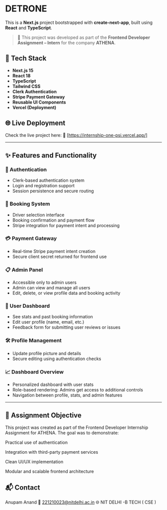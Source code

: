# DETRONE

This is a **Next.js** project bootstrapped with **create-next-app**, built using **React** and **TypeScript**.

> 🏢 This project was developed as part of the **Frontend Developer Assignment – Intern** for the company **ATHENA**.

## 🚀 Tech Stack

* **Next.js 15**
* **React 18**
* **TypeScript**
* **Tailwind CSS**
* **Clerk Authentication**
* **Stripe Payment Gateway**
* **Reusable UI Components**
* **Vercel (Deployment)**

## 🌐 Live Deployment

Check the live project here:
🔗 [https://internship-one-psi.vercel.app/]

---

## ✨ Features and Functionality

### 🔐 Authentication

* Clerk-based authentication system
* Login and registration support
* Session persistence and secure routing

### 📆 Booking System

* Driver selection interface
* Booking confirmation and payment flow
* Stripe integration for payment intent and processing

### 💳 Payment Gateway

* Real-time Stripe payment intent creation
* Secure client secret returned for frontend use

### 📋 Admin Panel

* Accessible only to admin users
* Admin can view and manage all users
* Edit, delete, or view profile data and booking activity

### 👤 User Dashboard

* See stats and past booking information
* Edit user profile (name, email, etc.)
* Feedback form for submitting user reviews or issues

### 🛠️ Profile Management

* Update profile picture and details
* Secure editing using authentication checks

### 📈 Dashboard Overview

* Personalized dashboard with user stats
* Role-based rendering: Admins get access to additional controls
* Navigation between profile, stats, and admin features

---

 
## 🎯 Assignment Objective
This project was created as part of the Frontend Developer Internship Assignment for ATHENA. The goal was to demonstrate:

Practical use of authentication

Integration with third-party payment services

Clean UI/UX implementation

Modular and scalable frontend architecture


## 📬 Contact
Anupam Anand
📧 221210023@nitdelhi.ac.in
🌐 NIT DELHI -B TECH ( CSE )

